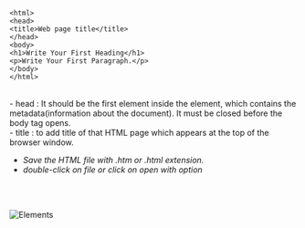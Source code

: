 ``` <!DOCTYPE>  
<html>  
<head>  
<title>Web page title</title>  
</head>  
<body>  
<h1>Write Your First Heading</h1>  
<p>Write Your First Paragraph.</p>  
</body>  
</html>
```
<br>
- head
: It should be the first element inside the <html> element, which contains the metadata(information about the document). It must be closed before the body tag opens.
  <br>
- title
:  to add title of that HTML page which appears at the top of the browser window. 
<br>

- _Save the HTML file with .htm or .html extension._
- _double-click on file or click on open with option_
<br>
<br>

![Elements](https://static.javatpoint.com/htmlpages/images/html-building-blocks.png)
